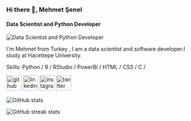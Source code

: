 ### Hi there 👋, Mehmet Şenel
#### Data Scientist and Python Developer 
![Data Scientist and Python Developer ](https://media.licdn.com/dms/image/D4D16AQF4WJ-xKtN3ew/profile-displaybackgroundimage-shrink_350_1400/0/1681817583008?e=1727913600&v=beta&t=5-hUlsoramrDRUpITnWgXXcDtIVUAO_jTFjaVyyRPr4)

I'm Mehmet from Turkey , I am a data scientist and software developer.I study at Hacettepe University.

Skills: Python / R / RStudio / PowerBi  / HTML /  CSS / C / 


[<img src='https://cdn.jsdelivr.net/npm/simple-icons@3.0.1/icons/github.svg' alt='github' height='40'>](https://github.com/SirMsenel)  [<img src='https://cdn.jsdelivr.net/npm/simple-icons@3.0.1/icons/linkedin.svg' alt='linkedin' height='40'>](https://www.linkedin.com/in/SirMsenel/)  [<img src='https://cdn.jsdelivr.net/npm/simple-icons@3.0.1/icons/instagram.svg' alt='instagram' height='40'>](https://www.instagram.com/m_senelq00/)  [<img src='https://cdn.jsdelivr.net/npm/simple-icons@3.0.1/icons/twitter.svg' alt='twitter' height='40'>](https://twitter.com/m_senelq00)  

![GitHub stats](https://github-readme-stats.vercel.app/api?username=SirMsenel&show_icons=true)  

![GitHub streak stats](https://streak-stats.demolab.com/?user=SirMsenel)  



